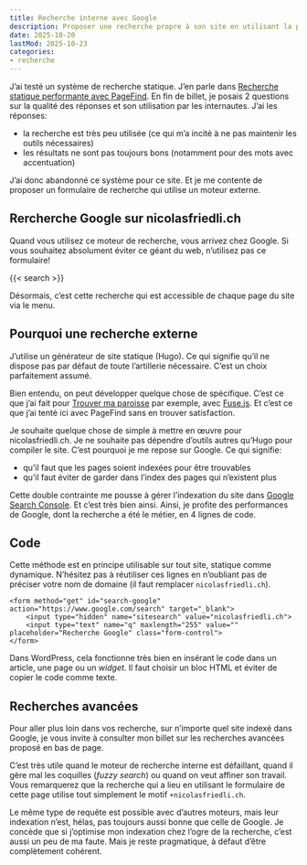 ```yaml
---
title: Recherche interne avec Google
description: Proposer une recherche propre à son site en utilisant la puissance de Google. 4 lignes de codes suffisent. Ce n’est pas parfait, mais c’est efficace.
date: 2025-10-20
lastMod: 2025-10-23
categories:
- recherche
---
```


J’ai testé un système de recherche statique.
J’en parle dans [Recherche statique performante avec PageFind](/blog/recherche-statique-pagefind/).
En fin de billet, je posais 2 questions sur la qualité des réponses et son utilisation par les internautes.
J’ai les réponses:

- la recherche est très peu utilisée (ce qui m’a incité à ne pas maintenir les outils nécessaires)
- les résultats ne sont pas toujours bons (notamment pour des mots avec accentuation)

J’ai donc abandonné ce système pour ce site.
Et je me contente de proposer un formulaire de recherche qui utilise un moteur externe.

## Rercherche Google sur nicolasfriedli.ch

Quand vous utilisez ce moteur de recherche, vous arrivez chez Google.
Si vous souhaitez absolument éviter ce géant du web, n’utilisez pas ce formulaire!

{{< search >}}

Désormais, c’est cette recherche qui est accessible de chaque page du site via le menu.

## Pourquoi une recherche externe

J’utilise un générateur de site statique (Hugo).
Ce qui signifie qu’il ne dispose pas par défaut de toute l’artillerie nécessaire.
C’est un choix parfaitement assumé.

Bien entendu, on peut développer quelque chose de spécifique.
C’est ce que j’ai fait pour [Trouver ma paroisse](https://ma-paroisse.ch/) par exemple, avec [Fuse.js](https://www.fusejs.io/).
Et c’est ce que j’ai tenté ici avec PageFind sans en trouver satisfaction.

Je souhaite quelque chose de simple à mettre en œuvre pour nicolasfriedli.ch.
Je ne souhaite pas dépendre d’outils autres qu’Hugo pour compiler le site.
C’est pourquoi je me repose sur Google.
Ce qui signifie:

- qu’il faut que les pages soient indexées pour être trouvables
- qu’il faut éviter de garder dans l’index des pages qui n’existent plus

Cette double contrainte me pousse à gérer l’indexation du site dans [Google Search Console](https://search.google.com/search-console/about).
Et c’est très bien ainsi.
Ainsi, je profite des performances de Google, dont la recherche a été le métier, en 4 lignes de code.

## Code

Cette méthode est en principe utilisable sur tout site, statique comme dynamique.
N’hésitez pas à réutiliser ces lignes en n’oubliant pas de préciser votre nom de domaine (il faut remplacer `nicolasfriedli.ch`).

```
<form method="get" id="search-google" action="https://www.google.com/search" target="_blank">
    <input type="hidden" name="sitesearch" value="nicolasfriedli.ch">
    <input type="text" name="q" maxlength="255" value="" placeholder="Recherche Google" class="form-control">
</form>
```

Dans WordPress, cela fonctionne très bien en insérant le code dans un article, une page ou un *widget*.
Il faut choisir un bloc HTML et éviter de copier le code comme texte.

## Recherches avancées

Pour aller plus loin dans vos recherche, sur n’importe quel site indexé dans Google, je vous invite à consulter mon billet sur les recherches avancées proposé en bas de page.

C’est très utile quand le moteur de recherche interne est défaillant, quand il gère mal les coquilles (*fuzzy search*) ou quand on veut affiner son travail.
Vous remarquerez que la recherche qui a lieu en utilisant le formulaire de cette page utilise tout simplement le motif `+nicolasfriedli.ch`.

Le même type de requête est possible avec d’autres moteurs, mais leur indexation n’est, hélas, pas toujours aussi bonne que celle de Google.
Je concède que si j’optimise mon indexation chez l’ogre de la recherche, c’est aussi un peu de ma faute.
Mais je reste pragmatique, à défaut d’être complètement cohérent.
